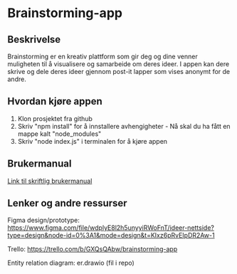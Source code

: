 # Brainstorming-app

## Beskrivelse
Brainstorming er en kreativ plattform som gir deg og dine venner muligheten til å visualisere og samarbeide om deres ideer. I appen kan dere skrive og dele deres ideer gjennom post-it lapper som vises anonymt for de andre.

## Hvordan kjøre appen
1. Klon prosjektet fra github
2. Skriv "npm install" for å innstallere avhengigheter - Nå skal du ha fått en mappe kalt "node_modules"
3. Skriv "node index.js" i terminalen for å kjøre appen

## Brukermanual
[Link til skriftlig brukermanual](Brukermanual%20Nettside%20for%20Medieproduksjon%20med%20Alf%20Johannesen.pdf)




## Lenker og andre ressurser
Figma design/prototype: https://www.figma.com/file/wdplyE8l2h5unyyiRWoFnT/ideer-nettside?type=design&node-id=0%3A1&mode=design&t=KIxz6pRvEIpDR2Aw-1

Trello: https://trello.com/b/GXQsQAbw/brainstorming-app 

Entity relation diagram: er.drawio (fil i repo)

